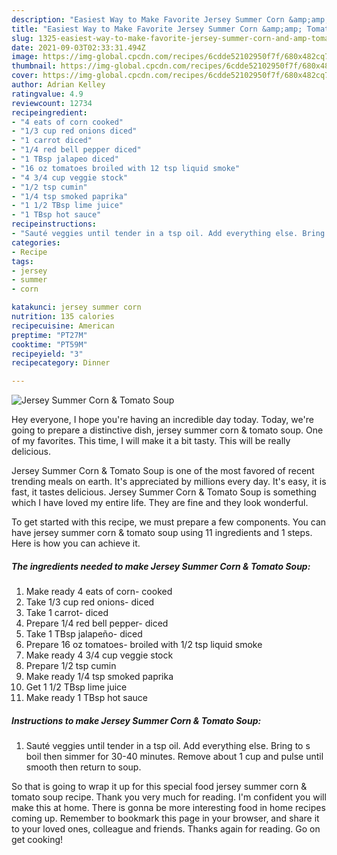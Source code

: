 ```yaml
---
description: "Easiest Way to Make Favorite Jersey Summer Corn &amp;amp; Tomato Soup"
title: "Easiest Way to Make Favorite Jersey Summer Corn &amp;amp; Tomato Soup"
slug: 1325-easiest-way-to-make-favorite-jersey-summer-corn-and-amp-tomato-soup
date: 2021-09-03T02:33:31.494Z
image: https://img-global.cpcdn.com/recipes/6cdde52102950f7f/680x482cq70/jersey-summer-corn-tomato-soup-recipe-main-photo.jpg
thumbnail: https://img-global.cpcdn.com/recipes/6cdde52102950f7f/680x482cq70/jersey-summer-corn-tomato-soup-recipe-main-photo.jpg
cover: https://img-global.cpcdn.com/recipes/6cdde52102950f7f/680x482cq70/jersey-summer-corn-tomato-soup-recipe-main-photo.jpg
author: Adrian Kelley
ratingvalue: 4.9
reviewcount: 12734
recipeingredient:
- "4 eats of corn cooked"
- "1/3 cup red onions diced"
- "1 carrot diced"
- "1/4 red bell pepper diced"
- "1 TBsp jalapeo diced"
- "16 oz tomatoes broiled with 12 tsp liquid smoke"
- "4 3/4 cup veggie stock"
- "1/2 tsp cumin"
- "1/4 tsp smoked paprika"
- "1 1/2 TBsp lime juice"
- "1 TBsp hot sauce"
recipeinstructions:
- "Sauté veggies until tender in a tsp oil. Add everything else. Bring to s boil then simmer for 30-40 minutes. Remove about 1 cup and pulse until smooth then return to soup."
categories:
- Recipe
tags:
- jersey
- summer
- corn

katakunci: jersey summer corn 
nutrition: 135 calories
recipecuisine: American
preptime: "PT27M"
cooktime: "PT59M"
recipeyield: "3"
recipecategory: Dinner

---
```



![Jersey Summer Corn &amp; Tomato Soup](https://img-global.cpcdn.com/recipes/6cdde52102950f7f/680x482cq70/jersey-summer-corn-tomato-soup-recipe-main-photo.jpg)

Hey everyone, I hope you're having an incredible day today. Today, we're going to prepare a distinctive dish, jersey summer corn &amp; tomato soup. One of my favorites. This time, I will make it a bit tasty. This will be really delicious.



Jersey Summer Corn &amp; Tomato Soup is one of the most favored of recent trending meals on earth. It's appreciated by millions every day. It's easy, it is fast, it tastes delicious. Jersey Summer Corn &amp; Tomato Soup is something which I have loved my entire life. They are fine and they look wonderful.


To get started with this recipe, we must prepare a few components. You can have jersey summer corn &amp; tomato soup using 11 ingredients and 1 steps. Here is how you can achieve it.

<!--inarticleads1-->

##### The ingredients needed to make Jersey Summer Corn &amp; Tomato Soup:

1. Make ready 4 eats of corn- cooked
1. Take 1/3 cup red onions- diced
1. Take 1 carrot- diced
1. Prepare 1/4 red bell pepper- diced
1. Take 1 TBsp jalapeño- diced
1. Prepare 16 oz tomatoes- broiled with 1/2 tsp liquid smoke
1. Make ready 4 3/4 cup veggie stock
1. Prepare 1/2 tsp cumin
1. Make ready 1/4 tsp smoked paprika
1. Get 1 1/2 TBsp lime juice
1. Make ready 1 TBsp hot sauce




<!--inarticleads2-->

##### Instructions to make Jersey Summer Corn &amp; Tomato Soup:

1. Sauté veggies until tender in a tsp oil. Add everything else. Bring to s boil then simmer for 30-40 minutes. Remove about 1 cup and pulse until smooth then return to soup.




So that is going to wrap it up for this special food jersey summer corn &amp; tomato soup recipe. Thank you very much for reading. I'm confident you will make this at home. There is gonna be more interesting food in home recipes coming up. Remember to bookmark this page in your browser, and share it to your loved ones, colleague and friends. Thanks again for reading. Go on get cooking!
